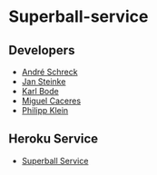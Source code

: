 # Superball-service

## Developers
* <a href="https://github.com/gossie" target="_blank">André Schreck</a>
* <a href="https://github.com/jan-xyz" target="_blank">Jan Steinke </a>
* <a href="https://github.com/kpbode" target="_blank">Karl Bode</a>
* <a href="https://github.com/FoxNeo" target="_blank">Miguel Caceres</a>
* <a href="https://github.com/PhilippKatze" target="_blank">Philipp Klein</a>

## Heroku Service
* <a href="https://superball.herokuapp.com/" target="_blank">Superball Service</a>
